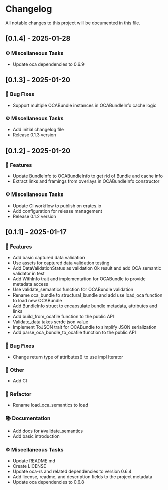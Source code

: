 # Changelog

All notable changes to this project will be documented in this file.

## [0.1.4] - 2025-01-28

### ⚙️ Miscellaneous Tasks

- Update oca dependencies to 0.6.9

## [0.1.3] - 2025-01-20

### 🐛 Bug Fixes

- Support multiple OCABundle instances in OCABundleInfo cache logic

### ⚙️ Miscellaneous Tasks

- Add initial changelog file
- Release 0.1.3 version

## [0.1.2] - 2025-01-20

### 🚀 Features

- Update BundleInfo to OCABundleInfo to get rid of Bundle and cache info
- Extract links and framings from overlays in OCABundleInfo constructor

### ⚙️ Miscellaneous Tasks

- Update CI workflow to publish on crates.io
- Add configuration for release management
- Release 0.1.2 version

## [0.1.1] - 2025-01-17

### 🚀 Features

- Add basic captured data validation
- Use assets for captured data validation testing
- Add DataValidationStatus as validation Ok result and add OCA semantic validator in test
- Add WithInfo trait and implementation for OCABundle to provide metadata access
- Use validate_semantics function for OCABundle validation
- Rename oca_bundle to structural_bundle and add use load_oca function to load new OCABundle
- Add BundleInfo struct to encapsulate bundle metadata, attributes and links
- Add build_from_ocafile function to the public API
- Validate_data takes serde json value
- Implement ToJSON trait for OCABundle to simplify JSON serialization
- Add parse_oca_bundle_to_ocafile function to the public API

### 🐛 Bug Fixes

- Change return type of attributes() to use impl Iterator

### 💼 Other

- Add CI

### 🚜 Refactor

- Rename load_oca_semantics to load

### 📚 Documentation

- Add docs for #validate_semantics
- Add basic introduction

### ⚙️ Miscellaneous Tasks

- Update README.md
- Create LICENSE
- Update oca-rs and related dependencies to version 0.6.4
- Add license, readme, and description fields to the project metadata
- Update oca dependencies to 0.6.8

<!-- generated by git-cliff -->
